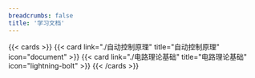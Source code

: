```yaml
---
breadcrumbs: false
title: '学习文档'
---
```


{{< cards >}}
  {{< card link="./自动控制原理" title="自动控制原理" icon="document" >}}
  {{< card link="./电路理论基础" title="电路理论基础" icon="lightning-bolt" >}}
{{< /cards >}}
